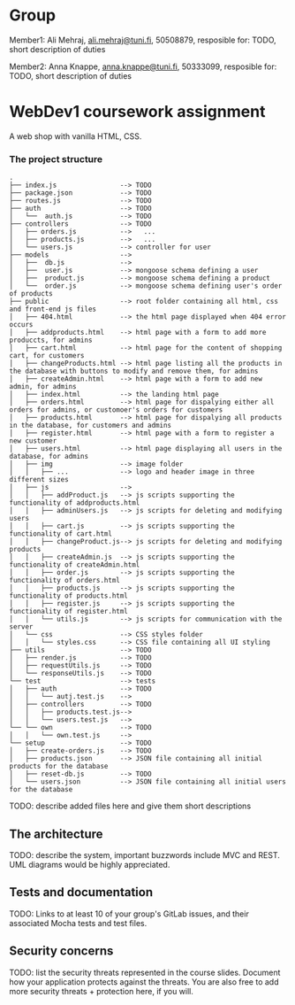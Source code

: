 # Group 

Member1:  Ali Mehraj, ali.mehraj@tuni.fi, 50508879, 
resposible for: TODO, short description of duties 

Member2:  Anna Knappe, anna.knappe@tuni.fi, 50333099, 
resposible for: TODO, short description of duties 



# WebDev1 coursework assignment

A web shop with vanilla HTML, CSS.


### The project structure

```
.
├── index.js                --> TODO
├── package.json            --> TODO
├── routes.js               --> TODO
├── auth                    --> TODO
│   └──  auth.js            --> TODO
├── controllers             --> TODO
│   ├── orders.js           -->   ...
│   ├── products.js         -->   ...
│   └── users.js            --> controller for user
├── models                  --> 
│   ├──  db.js              -->   
│   ├──  user.js            --> mongoose schema defining a user
│   ├──  product.js         --> mongoose schema defining a product
│   └──  order.js           --> mongoose schema defining user's order of products 
├── public                  --> root folder containing all html, css and front-end js files
│   ├── 404.html            --> the html page displayed when 404 error occurs
│   ├── addproducts.html    --> html page with a form to add more produccts, for admins
│   ├── cart.html           --> html page for the content of shopping cart, for customers
│   ├── changeProducts.html --> html page listing all the products in the database with buttons to modify and remove them, for admins
│   ├── createAdmin.html    --> html page with a form to add new admin, for admins
│   ├── index.html          --> the landing html page
│   ├── orders.html         --> html page for dispalying either all orders for admins, or customoer's orders for customers
│   ├── products.html       --> html page for dispalying all products in the database, for customers and admins
│   ├── register.html       --> html page with a form to register a new customer
│   ├── users.html          --> html page displaying all users in the database, for admins
│   ├── img                 --> image folder
│   │   ├── ...             --> logo and header image in three different sizes
│   ├── js                  -->
│   │   ├── addProduct.js   --> js scripts supporting the functionality of addproducts.html
│   │   ├── adminUsers.js   --> js scripts for deleting and modifying users
│   │   ├── cart.js         --> js scripts supporting the functionality of cart.html
│   │   ├── changeProduct.js--> js scripts for deleting and modifying products
│   │   ├── createAdmin.js  --> js scripts supporting the functionality of createAdmin.html
│   │   ├── order.js        --> js scripts supporting the functionality of orders.html
│   │   ├── products.js     --> js scripts supporting the functionality of products.html
│   │   ├── register.js     --> js scripts supporting the functionality of register.html
│   │   └── utils.js        --> js scripts for communication with the server
│   └── css                 --> CSS styles folder
│   │   └── styles.css      --> CSS file containing all UI styling
├── utils                   --> TODO
│   ├── render.js           --> TODO
│   ├── requestUtils.js     --> TODO
│   └── responseUtils.js    --> TODO
└── test                    --> tests
│   ├── auth                --> TODO
│   │   └── autj.test.js    -->
│   ├── controllers         --> TODO
│   │   ├── products.test.js-->
│   │   └── users.test.js   -->
└── └── own                 --> TODO
│   │   └── own.test.js     -->
└── setup                   --> TODO
│   ├── create-orders.js    --> TODO
│   ├── products.json       --> JSON file containing all initial products for the database
│   ├── reset-db.js         --> TODO
│   └── users.json          --> JSON file containing all initial users for the database

```

TODO: describe added files here and give them short descriptions

## The architecture 

TODO: describe the system, important buzzwords include MVC and REST.
UML diagrams would be highly appreciated.


## Tests and documentation

TODO: Links to at least 10 of your group's GitLab issues, and their associated Mocha tests and test files.

## Security concerns

TODO: list the security threats represented in the course slides.
Document how your application protects against the threats.
You are also free to add more security threats + protection here, if you will.

